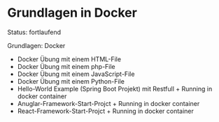 # Grundlagen in Docker

Status: fortlaufend

Grundlagen: Docker

- Docker Übung mit einem HTML-File
- Docker Übung mit einem php-File
- Docker Übung mit einem JavaScript-File
- Docker Übung mit einem Python-File
- Hello-World Example (Spring Boot Projekt) mit Restfull + Running in docker container
- Anuglar-Framework-Start-Projct + Running in docker container
- React-Framework-Start-Projct + Running in docker container
